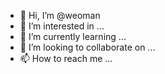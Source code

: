 - 👋 Hi, I’m @weoman
- 👀 I’m interested in ...
- 🌱 I’m currently learning ...
- 💞️ I’m looking to collaborate on ...
- 📫 How to reach me ...

<!---
weoman/weoman is a ✨ special ✨ repository because its `README.md` (this file) appears on your GitHub profile.
You can click the Preview link to take a look at your changes.
--->
